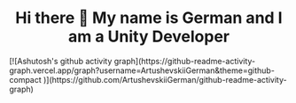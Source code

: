 <h1 align="center"> Hi there 👋 My name is German and I am a Unity Developer </h1>
[![Ashutosh's github activity graph](https://github-readme-activity-graph.vercel.app/graph?username=ArtushevskiiGerman&theme=github-compact	)](https://github.com/ArtushevskiiGerman/github-readme-activity-graph)
<!--
**ArtushevskiiGerman/ArtushevskiiGerman** is a ✨ _special_ ✨ repository because its `README.md` (this file) appears on your GitHub profile.

Here are some ideas to get you started:

- 🔭 I’m currently working on ...
- 🌱 I’m currently learning ...
- 👯 I’m looking to collaborate on ...
- 🤔 I’m looking for help with ...
- 💬 Ask me about ...
- 📫 How to reach me: ...
- 😄 Pronouns: ...
- ⚡ Fun fact: ...
-->
